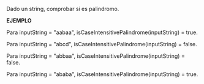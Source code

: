 Dado un string, comprobar si es palindromo.

**EJEMPLO**

Para inputString = "aabaa", isCaseIntensitivePalindrome(inputString) = true.

Para inputString = "abcd", isCaseIntensitivePalindrome(inputString) = false.

Para inputString = "abbaa", isCaseIntensitivePalindrome(inputString) = false.

Para inputString = "ababa", isCaseIntensitivePalindrome(inputString) = true.
